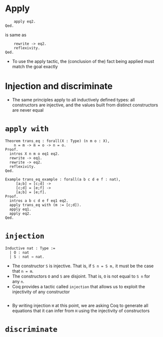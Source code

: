 # Apply
```
    apply eq2.
Qed.
```
is same as
```
    rewrite -> eq2.
    reflexivity.
Qed.
```
* To use the apply tactic, the (conclusion of the) fact being applied must match
  the goal exactly
# Injection and discriminate
* The same principles apply to all inductively defined types: all constructors
  are injective, and the values built from distinct constructors are never equal
# `apply with`
```
Theorem trans_eq : forall(X : Type) (n m o : X),
    n = m -> m = o -> n = o.
Proof.
  intros X n m o eq1 eq2.
  rewrite -> eq1.
  rewrite -> eq2.
  reflexivity.
Qed.

Example trans_eq_example : forall(a b c d e f : nat),
     [a;b] = [c;d] ->
     [c;d] = [e;f] ->
     [a;b] = [e;f].
Proof.
  intros a b c d e f eq1 eq2.
  apply trans_eq with (m := [c;d]).
  apply eq1.
  apply eq2.
Qed.
```
# `injection`
```
Inductive nat : Type :=
  | O : nat
  | S : nat → nat.
```
* The constructor `S` is injective. That is, if `S n = S m,` it must be the case
  that `n = m`.
* The constructors `O` and `S` are disjoint. That is, `O` is not equal to `S n` for any
  `n`.
* Coq provides a tactic called `injection` that allows us to exploit the
  injectivity of any constructor
```
```
* By writing injection `H` at this point, we are asking Coq to generate all
  equations that it can infer from `H` using the injectivity of constructors
# `discriminate`

